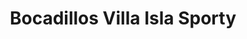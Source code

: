 ---
title: "Bocadillos Villa Isla Sporty"
url: /velez/bocadillos-villa-isla-sporty/
shop: confitería
---